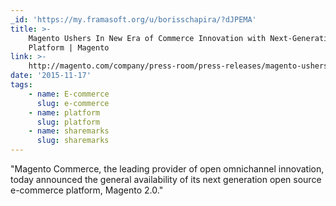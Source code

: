 ```yaml
---
_id: 'https://my.framasoft.org/u/borisschapira/?dJPEMA'
title: >-
    Magento Ushers In New Era of Commerce Innovation with Next-Generation
    Platform | Magento
link: >-
    http://magento.com/company/press-room/press-releases/magento-ushers-new-era-commerce-innovation-next-generation?utm_content=bufferb6766&utm_medium=social&utm_source=twitter.com&utm_campaign=buffer
date: '2015-11-17'
tags:
    - name: E-commerce
      slug: e-commerce
    - name: platform
      slug: platform
    - name: sharemarks
      slug: sharemarks
---
```


<div class="markdown"><p>&quot;Magento Commerce, the leading provider of open omnichannel innovation, today announced the general availability of its next generation open source e-commerce platform, Magento 2.0.&quot;
</p></div>
